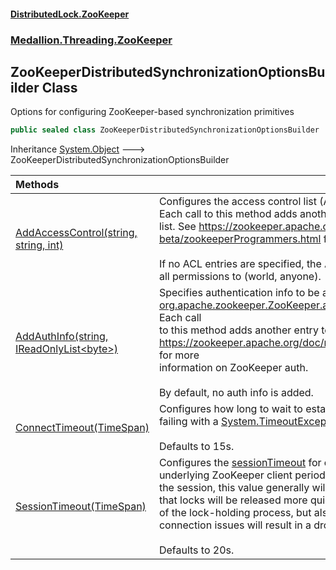 #### [DistributedLock.ZooKeeper](README.md 'README')
### [Medallion.Threading.ZooKeeper](Medallion.Threading.ZooKeeper.md 'Medallion.Threading.ZooKeeper')

## ZooKeeperDistributedSynchronizationOptionsBuilder Class

Options for configuring ZooKeeper-based synchronization primitives

```csharp
public sealed class ZooKeeperDistributedSynchronizationOptionsBuilder
```

Inheritance [System.Object](https://docs.microsoft.com/en-us/dotnet/api/System.Object 'System.Object') &#129106; ZooKeeperDistributedSynchronizationOptionsBuilder

| Methods | |
| :--- | :--- |
| [AddAccessControl(string, string, int)](ZooKeeperDistributedSynchronizationOptionsBuilder.AddAccessControl.tEJOZTy+rziKjj9R59jrIQ.md 'Medallion.Threading.ZooKeeper.ZooKeeperDistributedSynchronizationOptionsBuilder.AddAccessControl(string, string, int)') | Configures the access control list (ACL) for any created ZooKeeper nodes. Each call to this method adds another entry to the access control<br/>list. See https://zookeeper.apache.org/doc/r3.5.4-beta/zookeeperProgrammers.html for more information on ZooKeeper ACLs.<br/><br/>If no ACL entries are specified, the ACL used will be a singleton list that grants all permissions to (world, anyone). |
| [AddAuthInfo(string, IReadOnlyList&lt;byte&gt;)](ZooKeeperDistributedSynchronizationOptionsBuilder.AddAuthInfo.JC63oXMe1MWcEJ2k3bfJ0g.md 'Medallion.Threading.ZooKeeper.ZooKeeperDistributedSynchronizationOptionsBuilder.AddAuthInfo(string, System.Collections.Generic.IReadOnlyList<byte>)') | Specifies authentication info to be added to the Zookeeper connection with [org.apache.zookeeper.ZooKeeper.addAuthInfo(System.String,System.Byte[])](https://docs.microsoft.com/en-us/dotnet/api/org.apache.zookeeper.ZooKeeper.addAuthInfo#org_apache_zookeeper_ZooKeeper_addAuthInfo_System_String,System_Byte[]_ 'org.apache.zookeeper.ZooKeeper.addAuthInfo(System.String,System.Byte[])'). Each call<br/>to this method adds another entry to the list of auth info. See https://zookeeper.apache.org/doc/r3.5.4-beta/zookeeperProgrammers.html for more<br/>information on ZooKeeper auth.<br/><br/>By default, no auth info is added. |
| [ConnectTimeout(TimeSpan)](ZooKeeperDistributedSynchronizationOptionsBuilder.ConnectTimeout.I/ihabf4bAq6D8+832gAKA.md 'Medallion.Threading.ZooKeeper.ZooKeeperDistributedSynchronizationOptionsBuilder.ConnectTimeout(System.TimeSpan)') | Configures how long to wait to establish a connection to ZooKeeper before failing with a [System.TimeoutException](https://docs.microsoft.com/en-us/dotnet/api/System.TimeoutException 'System.TimeoutException').<br/><br/>Defaults to 15s. |
| [SessionTimeout(TimeSpan)](ZooKeeperDistributedSynchronizationOptionsBuilder.SessionTimeout.a4s4suCBjQ12y3wfkImgaw.md 'Medallion.Threading.ZooKeeper.ZooKeeperDistributedSynchronizationOptionsBuilder.SessionTimeout(System.TimeSpan)') | Configures the [sessionTimeout](ZooKeeperDistributedSynchronizationOptionsBuilder.SessionTimeout.a4s4suCBjQ12y3wfkImgaw.md#Medallion.Threading.ZooKeeper.ZooKeeperDistributedSynchronizationOptionsBuilder.SessionTimeout(System.TimeSpan).sessionTimeout 'Medallion.Threading.ZooKeeper.ZooKeeperDistributedSynchronizationOptionsBuilder.SessionTimeout(System.TimeSpan).sessionTimeout') for connections to ZooKeeper. Because the underlying ZooKeeper client periodically renews<br/>the session, this value generally will not impact behavior. Lower values mean that locks will be released more quickly following a crash<br/>of the lock-holding process, but also increase the risk that transient connection issues will result in a dropped lock.<br/><br/>Defaults to 20s. |
